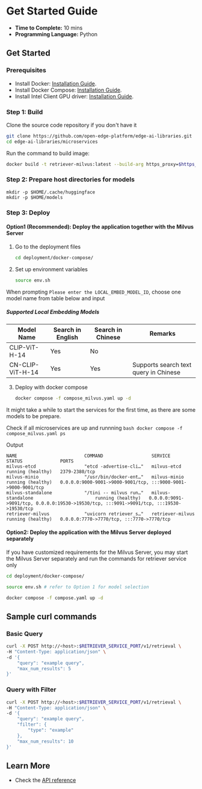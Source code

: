# Get Started Guide

-   **Time to Complete:** 10 mins
-   **Programming Language:** Python

## Get Started

### Prerequisites
-    Install Docker: [Installation Guide](https://docs.docker.com/get-docker/).
-    Install Docker Compose: [Installation Guide](https://docs.docker.com/compose/install/).
-    Install Intel Client GPU driver: [Installation Guide](https://dgpu-docs.intel.com/driver/client/overview.html).

### Step 1: Build
Clone the source code repository if you don't have it

```bash
git clone https://github.com/open-edge-platform/edge-ai-libraries.git
cd edge-ai-libraries/microservices
```

Run the command to build image:

```bash
docker build -t retriever-milvus:latest --build-arg https_proxy=$https_proxy --build-arg http_proxy=$http_proxy --build-arg no_proxy=$no_proxy -f vector-retriever/milvus/src/Dockerfile .
```

### Step 2: Prepare host directories for models

```
mkdir -p $HOME/.cache/huggingface
mkdir -p $HOME/models
```

### Step 3: Deploy

#### Option1 (**Recommended**): Deploy the application together with the Milvus Server

1. Go to the deployment files

    ``` bash
    cd deployment/docker-compose/
    ```

2.  Set up environment variables

    ``` bash
    source env.sh
    ```

When prompting `Please enter the LOCAL_EMBED_MODEL_ID`, choose one model name from table below and input

##### Supported Local Embedding Models

| Model Name                          | Search in English | Search in Chinese | Remarks|
|-------------------------------------|----------------------|---------------------|---------------|
| CLIP-ViT-H-14                        | Yes                  | No                 |            |
| CN-CLIP-ViT-H-14              | Yes                  | Yes                  | Supports search text query in Chinese       |


3.  Deploy with docker compose

    ``` bash
    docker compose -f compose_milvus.yaml up -d
    ```

It might take a while to start the services for the first time, as there are some models to be prepare.

Check if all microservices are up and runnning
    ```bash
    docker compose -f compose_milvus.yaml ps
    ```

Output
```
NAME                         COMMAND                  SERVICE                                 STATUS              PORTS
milvus-etcd                  "etcd -advertise-cli…"   milvus-etcd                             running (healthy)   2379-2380/tcp
milvus-minio                 "/usr/bin/docker-ent…"   milvus-minio                            running (healthy)   0.0.0.0:9000-9001->9000-9001/tcp, :::9000-9001->9000-9001/tcp
milvus-standalone            "/tini -- milvus run…"   milvus-standalone                       running (healthy)   0.0.0.0:9091->9091/tcp, 0.0.0.0:19530->19530/tcp, :::9091->9091/tcp, :::19530->19530/tcp
retriever-milvus             "uvicorn retriever_s…"   retriever-milvus                        running (healthy)   0.0.0.0:7770->7770/tcp, :::7770->7770/tcp
```

#### Option2: Deploy the application with the Milvus Server deployed separately
If you have customized requirements for the Milvus Server, you may start the Milvus Server separately and run the commands for retriever service only

``` bash
cd deployment/docker-compose/

source env.sh # refer to Option 1 for model selection

docker compose -f compose.yaml up -d
```

## Sample curl commands

### Basic Query

```bash
curl -X POST http://<host>:$RETRIEVER_SERVICE_PORT/v1/retrieval \
-H "Content-Type: application/json" \
-d '{
    "query": "example query",
    "max_num_results": 5
}'
```

### Query with Filter

```bash
curl -X POST http://<host>:$RETRIEVER_SERVICE_PORT/v1/retrieval \
-H "Content-Type: application/json" \
-d '{
    "query": "example query",
    "filter": {
        "type": "example"
    },
    "max_num_results": 10
}'
```

## Learn More

-    Check the [API reference](./api-reference.md)


